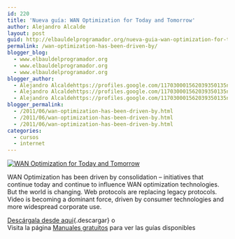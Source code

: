 ```yaml
---
id: 220
title: 'Nueva guía: WAN Optimization for Today and Tomorrow'
author: Alejandro Alcalde
layout: post
guid: http://elbauldelprogramador.org/nueva-guia-wan-optimization-for-today-and-tomorrow/
permalink: /wan-optimization-has-been-driven-by/
blogger_blog:
  - www.elbauldelprogramador.org
  - www.elbauldelprogramador.org
  - www.elbauldelprogramador.org
blogger_author:
  - Alejandro Alcaldehttps://profiles.google.com/117030001562039350135noreply@blogger.com
  - Alejandro Alcaldehttps://profiles.google.com/117030001562039350135noreply@blogger.com
  - Alejandro Alcaldehttps://profiles.google.com/117030001562039350135noreply@blogger.com
blogger_permalink:
  - /2011/06/wan-optimization-has-been-driven-by.html
  - /2011/06/wan-optimization-has-been-driven-by.html
  - /2011/06/wan-optimization-has-been-driven-by.html
categories:
  - cursos
  - internet
---
```

[![WAN Optimization for Today and Tomorrow][1]][2]

WAN Optimization has been driven by consolidation &#8211; initiatives that continue today and continue to influence WAN optimization technologies. But the world is changing. Web protocols are replacing legacy protocols. Video is becoming a dominant force, driven by consumer technologies and more widespread corporate use.

[Descárgala desde aqui][2]{.descargar} o  
Visita la página [Manuales gratuitos][3] para ver las guías disponibles



 [1]: http://img.tradepub.com/free/w_blue09/images/w_blue09c.gif "WAN Optimization for Today and Tomorrow"
 [2]: http://elbauldelprogramador.tradepub.com/c/pubRD.mpl?sr=oc&_t=oc:&pc=w_blue09/prgm.cgi
 [3]: http://bashyc.blogspot.com/p/guias-gratuitas.html